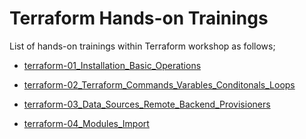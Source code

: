 # Terraform Hands-on Trainings

List of hands-on trainings within Terraform workshop as follows;

- [terraform-01_Installation_Basic_Operations](./terraform-01_Installation_Basic_Operations/README.md)

- [terraform-02_Terraform_Commands_Varables_Conditonals_Loops](./terraform-02_Terraform_Commands_Varables_Conditonals_Loops/README.md)

- [terraform-03_Data_Sources_Remote_Backend_Provisioners](./terraform-03_Data_Sources_Remote_Backend_Provisioners/README.md)

- [terraform-04_Modules_Import](./terraform-04_Modules_Import/README.md)
